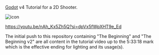 [Godot](https://godotengine.org/) v4 Tutorial for a 2D Shooter.

![icon](https://github.com/kjscott27/godot-youtube-tutorial/assets/29282840/0696f131-b1dd-465f-9264-ec42d4a32e9b)


https://youtu.be/nAh_Kx5Zh5Q?si=dpVx5fWpXHT9e_Ed

The initial push to this repository containing "The Beginning" and "The Beginning v2" are all content in the tutorial video up to the 5:33:18 mark which is the effective ending for lighting and its usage(s).

